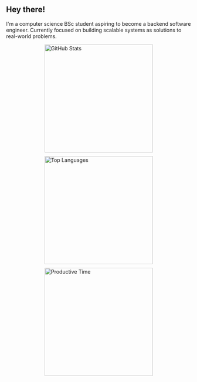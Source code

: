 ## Hey there!

I'm a computer science BSc student aspiring to become a backend software engineer. Currently focused on building scalable systems as solutions to real-world problems.

<div style="display: flex; flex-wrap: wrap; justify-content: center; gap: 10px;">
  <img src="http://github-profile-summary-cards.vercel.app/api/cards/stats?username=Ronnie-001&theme=nord_dark" alt="GitHub Stats" style="width: 295px; height: auto;" />
  <img src="http://github-profile-summary-cards.vercel.app/api/cards/repos-per-language?username=Ronnie-001&theme=nord_dark" alt="Top Languages" style="width: 295px; height: auto;" />
  <img src="http://github-profile-summary-cards.vercel.app/api/cards/productive-time?username=Ronnie-001&theme=nord_dark&utcOffset=8" alt="Productive Time" style="width: 295px; height: auto;" />
</div>
